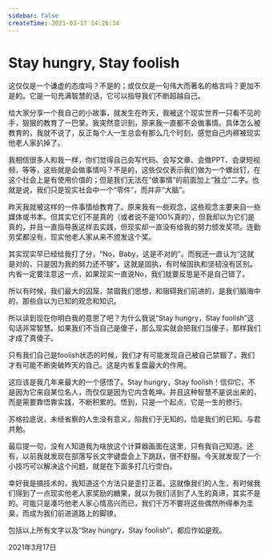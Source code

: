 ```yaml
---
sidebar: false
createTime: 2021-03-17 14:26:34
---
```

# Stay hungry, Stay foolish

这仅仅是一个谦虚的态度吗？不是的；或仅仅是一句伟大而著名的格言吗？更加不是的。它是一句充满智慧的话，它可以指导我们不断超越自己。

给大家分享一个我自己的小故事，就发生在昨天，我被这个现实世界一只看不见的手，狠狠的教育了一巴掌。我突然意识到，原来我一直都不会做事情。具体怎么被教育的，我就不说了，反正每个人一生总会有那么几个时刻，感觉自己内裤被现实他老人家扒掉了。

我相信很多人和我一样，你们觉得自己会写代码、会写文章、会做PPT、会录短视频，等等，这些就是会做事情吗？不是的，这些仅仅表示我们做为一个螺丝钉，在这个社会上是有使用价值的；但是我们无法在“做事情”的前面加上“独立”二字。也就是说，我们只是现实社会中一个“零件”，而并非“大脑”。

昨天我就被这样的一件事情给教育了。原来我有一些观念，这些观念主要来自一些媒体或书本。但其实它们不是真的（或者说不是100%真的），但我却以为它们是真的，并且一直指导我这样去实践，但现实却一直没有给我的努力颁发奖项。连勤劳奖都没有，现实他老人家从来不颁发这个奖。

其实现实早已经给我打了分，“No，Baby，这是不对的”。而我还一直认为“这就是对的，只是因为我的努力还不够”。这就是固执，有时候固执和坚韧没有区别。内省一定要注意这一点，如果现实一直说No，我们就要反思是不是自己错了。

所以有时候，我们最大的囚笼，禁锢我们思想，和阻碍我们前进的，是我们脑海中的，那些自以为已知的观念和知识。

所以读到现在你明白我的意思了吧？为什么我说“Stay hungry，Stay foolish”这句话非常智慧。如果我们不当自己是傻子，那么现实就会把我们当傻子，那样我们才成了真傻子。

只有我们自己是foolish状态的时候，我们才有可能发现自己被自己禁锢了，我们才有可能不断突破昨天的自己。这是内省复盘最大的作用。

这应该是我几年来最大的一个感悟了。Stay hungry，Stay foolish！信仰它，不是因为它来自某位名人，而仅仅是因为它内含乾坤。并且这种智慧不是说出来的，而是需要靠悟靠实践，不断积累的。悟到，只是一个起点，它是一生的修行。

苏格拉底说，未经省察的人生没有意义，陷我们于无知的，恰是我们的已知。与君共勉。

最后提一句，没有人知道我为啥放这个计算器画面在这里，只有我自己知道。还有，以前我就发现在部落写长文字键盘会上下跳跃，很不舒服。今天就发现了一个小技巧可以解决这个问题，就是在下面多打几行空白。

幸好我是搞技术的，我知道这个方法只是歪打正着。这就像我们的人生，有时候我们得到了一点现实他老人家奖励的糖果，就以为我们活到了人生的真谛，其实不是的。可能只是凑巧他老人家心情高兴而已，我们千万不要将这些偶然所得奉为圭臬，而成为我们前进道路上的脚镣。

包括以上所有文字以及“Stay hungry，Stay foolish”，都应作如是观。

2021年3月17日